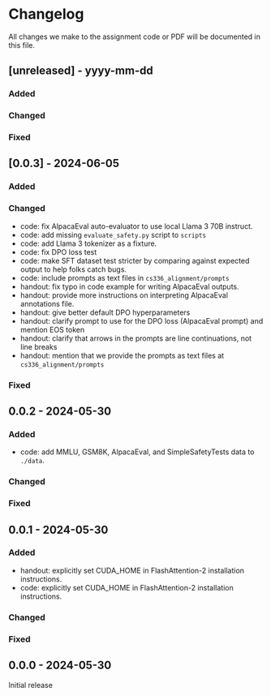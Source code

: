 # Changelog

All changes we make to the assignment code or PDF will be documented in this file.

## [unreleased] - yyyy-mm-dd

### Added

### Changed

### Fixed

## [0.0.3] - 2024-06-05

### Added

### Changed

- code: fix AlpacaEval auto-evaluator to use local Llama 3 70B instruct.
- code: add missing `evaluate_safety.py` script to `scripts`
- code: add Llama 3 tokenizer as a fixture.
- code: fix DPO loss test
- code: make SFT dataset test stricter by comparing against expected output to help folks catch bugs.
- code: include prompts as text files in `cs336_alignment/prompts`
- handout: fix typo in code example for writing AlpacaEval outputs.
- handout: provide more instructions on interpreting AlpacaEval annotations file.
- handout: give better default DPO hyperparameters
- handout: clarify prompt to use for the DPO loss (AlpacaEval prompt) and mention EOS token
- handout: clarify that arrows in the prompts are line continuations, not line breaks
- handout: mention that we provide the prompts as text files at `cs336_alignment/prompts`

### Fixed

## 0.0.2 - 2024-05-30

### Added

- code: add MMLU, GSM8K, AlpacaEval, and SimpleSafetyTests data to `./data`.

### Changed

### Fixed


## 0.0.1 - 2024-05-30

### Added

- handout: explicitly set CUDA_HOME in FlashAttention-2 installation instructions. 
- code: explicitly set CUDA_HOME in FlashAttention-2 installation instructions.

### Changed

### Fixed


## 0.0.0 - 2024-05-30

Initial release
